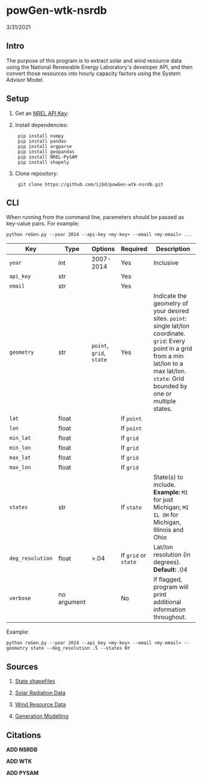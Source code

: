 # powGen-wtk-nsrdb
3/31/2021

## Intro
The purpose of this program is to extract solar and wind resource data using the National Renewable Energy Laboratory's developer API, and then convert those resources into hourly capacity factors using the System Advisor Model. 

## Setup
1. Get an [NREL API Key](https://developer.nrel.gov/signup/):

2. Install dependencies:

        pip install numpy
        pip install pandas
        pip install argparse
        pip install geopandas
        pip install NREL-PySAM
        pip install shapely

3. Clone repository:

        git clone https://github.com/ijbd/powGen-wtk-nsrdb.git


## CLI

When running from the command line, parameters should be passed as key-value pairs. For example:

    python reGen.py --year 2014 --api-key <my-key> --email <my-email> ...

| Key   | Type | Options | Required | Description|
| ----- | ---- | --------| -------- | ---------- |
| `year`  | int  | 2007-2014| Yes     | Inclusive  |
| `api_key` | str |         | Yes     |            |
| `email`  | str  |         | Yes     |            |
| `geometry` | str | `point`, `grid`, `state` | Yes | Indicate the geometry of your desired sites. `point`: single lat/lon coordinate. `grid`: Every point in a grid from a min lat/lon to a max lat/lon. `state`: Grid bounded by one or multiple states.|
| `lat`   | float |         | If `point` |            |
| `lon`   | float |         | If `point` |            |
| `min_lat`   | float |         | If `grid` |            |
| `min_lon`   | float |         | If `grid` |            |
| `max_lat`   | float |         | If `grid` |            |
| `max_lon`   | float |         | If `grid` |            |
| `states`    | str |        | If `state` | State(s) to include. **Example:** `MI` for just Michigan; `MI IL OH` for Michigan, Illinois and Ohio |
| `deg_resolution` | float | >.04| If `grid` or `state` | Lat/lon resolution (in degrees). **Default:** .04 |
| `verbose` | no argument |      | No | If flagged, program will print additional information throughout. |

Example:

    python reGen.py --year 2014 --api_key <my-key> --email <my-email> --geometry state --deg_resolution .5 --states NY

## Sources
1. [State shapefiles](https://www.weather.gov/gis/USStates)

2. [Solar Radiation Data](https://nsrdb.nrel.gov/)

3. [Wind Resource Data](https://www.nrel.gov/grid/wind-toolkit.html)

4. [Generation Modelling](https://sam.nrel.gov/)

## Citations
**ADD NSRDB**

**ADD WTK**

**ADD PYSAM**


